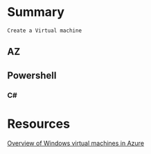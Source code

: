 # Summary
    Create a Virtual machine
## AZ
## Powershell
### C#

# Resources
[Overview of Windows virtual machines in Azure](https://docs.microsoft.com/en-us/azure/virtual-machines/windows/overview)
